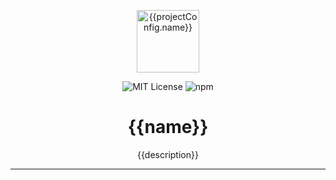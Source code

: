 <p align="center"><img src="{{projectConfig.logo}}" height="100" alt="{{projectConfig.name}}" /></p>

<p align="center">
  <img alt="MIT License" src="https://img.shields.io/github/license/roots/bud?color=%23525ddc&style=flat-square" />
  <img alt="npm" src="https://img.shields.io/npm/v/@roots/bud.svg?color=%23525ddc&style=flat-square" />
</p>

<h1 align="center"><strong>{{name}}</strong></h1>

<p align="center">
  {{description}}
</p>

---

